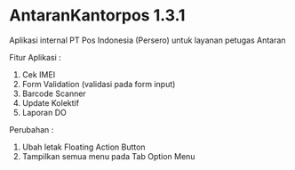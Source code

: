 # AntaranKantorpos 1.3.1

Aplikasi internal PT Pos Indonesia (Persero) untuk layanan petugas Antaran  

Fitur Aplikasi :  
1. Cek IMEI  
2. Form Validation (validasi pada form input)  
3. Barcode Scanner  
4. Update Kolektif  
5. Laporan DO  

Perubahan :  
1. Ubah letak Floating Action Button 
2. Tampilkan semua menu pada Tab Option Menu

